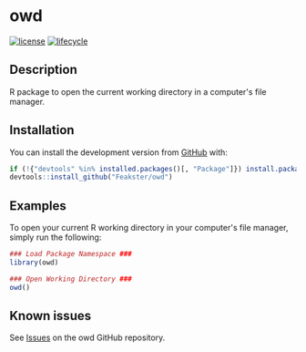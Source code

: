 # owd

<!-- Badges -->
[![license](https://img.shields.io/badge/license-MIT-blue)](https://choosealicense.com/licenses/mit/)
[![lifecycle](https://img.shields.io/badge/lifecycle-maturing-blue.svg)](https://www.tidyverse.org/lifecycle/#maturing)

## Description
R package to open the current working directory in a computer's file manager.

## Installation

You can install the development version from [GitHub](https://github.com/Feakster/owd) with:

```R
if (!{"devtools" %in% installed.packages()[, "Package"]}) install.packages("devtools")
devtools::install_github("Feakster/owd")
```

## Examples
To open your current R working directory in your computer's file manager, simply run the following:

```R
### Load Package Namespace ###
library(owd)

### Open Working Directory ###
owd()
```
## Known issues

See [Issues](https://github.com/Feakster/owd/issues) on the owd GitHub repository.
